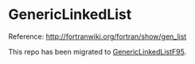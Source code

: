 # GenericLinkedList
Reference: http://fortranwiki.org/fortran/show/gen_list

This repo has been migrated to [GenericLinkedListF95](https://github.com/truongd8593/GenericLinkedListF95).
